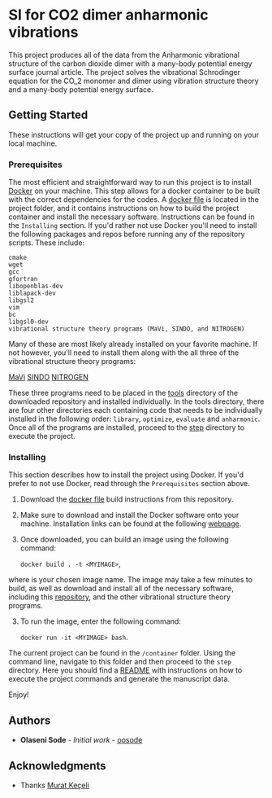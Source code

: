 # SI for CO2 dimer anharmonic vibrations

This project produces all of the data from the Anharmonic vibrational structure of the carbon dioxide dimer with a many-body potential energy surface journal article. The project solves the vibrational Schrodinger equation for the CO_2 monomer and dimer using vibration structure theory and a many-body potential energy surface.  

## Getting Started

These instructions will get your copy of the project up and running on your local machine. 

### Prerequisites

The most efficient and straightforward way to run this project is to install [Docker](https://docs.docker.com/) on your machine. This step allows for a docker container to be built with the correct dependencies for the codes. A [docker file](dockerfile) is located in the project folder, and it contains instructions on how to build the project container and install the necessary software. Instructions can be found in the `Installing` section. If you'd rather not use Docker you'll need to install the following packages and repos before running any of the repository scripts. These include:

```
cmake
wget
gcc
gfortran
libopenblas-dev
liblapack-dev
libgsl2
vim
bc
libgsl0-dev
vibrational structure theory programs (MaVi, SINDO, and NITROGEN)
```

Many of these are most likely already installed on your favorite machine. If not however, you'll need to install them along with the all three of the vibrational structure theory programs:

[MaVi](https://github.com/keceli/MaVi.git)
[SINDO]()
[NITROGEN](https://www.colorado.edu/nitrogen/)

These three programs need to be placed in the [tools](tools) directory of the downloaded repository and installed individually. In the tools directory, there are four other directories each containing code that needs to be individually installed in the following order: `library`, `optimize`, `evaluate` and `anharmonic`. Once all of the programs are installed, proceed to the [step](step) directory to execute the project.

### Installing

This section describes how to install the project using Docker. If you'd prefer to not use Docker, read through the `Prerequisites` section above. 

1. Download the [docker file](dockerfile) build instructions from this repository. 

2. Make sure to download and install the Docker software onto your machine. Installation links can be found at the following [webpage](https://docs.docker.com/). 

2. Once downloaded, you can build an image using the following command:

   `docker build . -t <MYIMAGE>`,
   
 where <MYIMAGE> is your chosen image name. The image may take a few minutes to build, as well as download and install all of the necessary software, including this [repository](), and the other vibrational structure theory programs. 
   
3. To run the image, enter the following command:

   `docker run -it <MYIMAGE> bash`.
   
The current project can be found in the `/container` folder. Using the command line, navigate to this folder and then proceed to the `step` directory. Here you should find a [README](step/README) with instructions on how to execute the project commands and generate the manuscript data.

Enjoy!

## Authors

* **Olaseni Sode** - *Initial work* - [oosode](https://github.com/sodelab)

## Acknowledgments

* Thanks [Murat Keçeli](https://github.com/keceli)
